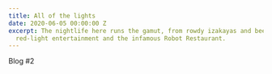 ```yaml
---
title: All of the lights
date: 2020-06-05 00:00:00 Z
excerpt: The nightlife here runs the gamut, from rowdy izakayas and beer bars, to
  red-light entertainment and the infamous Robot Restaurant.
---
```


Blog #2
